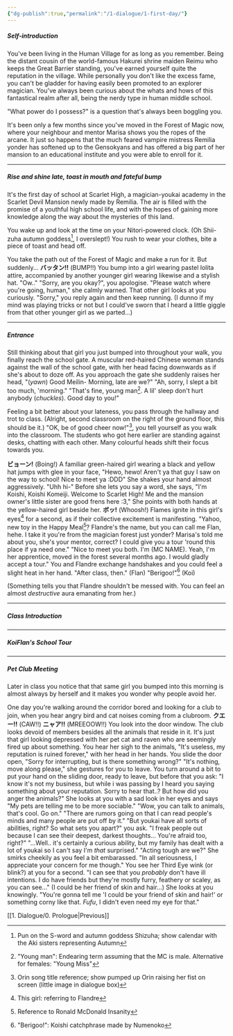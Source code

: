```yaml
---
{"dg-publish":true,"permalink":"/1-dialogue/1-first-day/"}
---
```


##### Self-introduction
You've been living in the Human Village for as long as you remember. Being the distant cousin of the world-famous Hakurei shrine maiden Reimu who keeps the Great Barrier standing, you've earned yourself quite the reputation in the village. While personally you don't like the excess fame, you can't be gladder for having easily been promoted to an explorer magician. You've always been curious about the whats and hows of this fantastical realm after all, being the nerdy type in human middle school.

"What power do I possess?" is a question that's always been boggling you.

It's been only a few months since you've moved in the Forest of Magic now, where your neighbour and mentor Marisa shows you the ropes of the arcane. It just so happens that the much feared vampire mistress Remilia yonder has softened up to the Gensokyans and has offered a big part of her mansion to an educational institute and you were able to enroll for it.

***
##### Rise and shine late, toast in mouth and fateful bump
It's the first day of school at Scarlet High, a magician-youkai academy in the Scarlet Devil Mansion newly made by Remilia. The air is filled with the promise of a youthful high school life, and with the hopes of gaining more knowledge along the way about the mysteries of this land.

You wake up and look at the time on your Nitori-powered clock.
(Oh Shii-zuha autumn goddess[^1], I overslept!)
You rush to wear your clothes, bite a piece of toast and head off.

You take the path out of the Forest of Magic and make a run for it.
But suddenly...
**バッタン!!** (BUMP!!)
You bump into a girl wearing pastel lolita attire, accompanied by another younger girl wearing likewise and a stylish hat.
"Ow.."
"Sorry, are you okay?", you apologise.
"Please watch where you're going, human," she calmly warned.
That other girl looks at you curiously.
"Sorry," you reply again and then keep running.
(I dunno if my mind was playing tricks or not but I could've sworn that I heard a little giggle from that other younger girl as we parted...)

***
##### Entrance
Still thinking about that girl you just bumped into throughout your walk, you finally reach the school gate.
A muscular red-haired Chinese woman stands against the wall of the school gate, with her head facing downwards as if she's about to doze off. As you approach the gate she suddenly raises her head,
"(*yawn*) Good Meilin- Morning, late are we?"
"Ah, sorry, I slept a bit too much, 'morning."
"That's fine, young man[^2]. A lil' sleep don't hurt anybody (*chuckles*). Good day to you!"

Feeling a bit better about your lateness, you pass through the hallway and trot to class.
(Alright, second classroom on the right of the ground floor, this should be it.)
"OK, be of good cheer now!"[^3], you tell yourself as you walk into the classroom.
The students who got here earlier are standing against desks, chatting with each other.
Many colourful heads shift their focus towards you.

**ビョーン!** (Boing!)
A familiar green-haired girl wearing a black and yellow hat jumps with glee in your face,
"Hewo, hewo! Aren't ya that guy I saw on the way to school! Nice to meet ya :DDD"
She shakes your hand almost aggressively.
"Uhh hi-"
Before she lets you say a word, she says,
"I'm Koishi, Koishi Komeiji. Welcome to Scarlet High! Me and the mansion owner's little sister are good frens here :3,"
She points with both hands at the yellow-haired girl beside her.
**ボッ!** (Whoosh!)
Flames ignite in this girl's eyes[^4] for a second, as if their collective excitement is manifesting.
"Yahoo, new toy in the Happy Meal[^5]? Flandre's the name, but you can call me Flan, hehe. I take it you're from the magician forest just yonder? Marisa's told me about you, she's your mentor, correct? I could give you a tour 'round this place if ya need one."
"Nice to meet you both. I'm (MC NAME). Yeah, I'm her apprentice, moved in the forest several months ago. I would gladly accept a tour."
You and Flandre exchange handshakes and you could feel a slight heat in her hand.
"After class, then." (Flan)
"Berigoo!"[^6] (Koi)

(Something tells you that Flandre shouldn't be messed with. You can feel an almost *destructive* aura emanating from her.)
***
##### Class Introduction

***
##### KoiFlan's School Tour

***
##### Pet Club Meeting
Later in class you notice that that same girl you bumped into this morning is almost always by herself and it makes you wonder why people avoid her.

One day you're walking around the corridor bored and looking for a club to join, when you hear angry bird and cat noises coming from a clubroom.
**クエー!!** (CAW!!)
**ニャア!!** (MREEOOW!!)
You look into the door window.
The club looks devoid of members besides all the animals that reside in it. It's just that girl looking depressed with her pet cat and raven who are seemingly fired up about something.
You hear her sigh to the animals, "It's useless, my reputation is ruined forever," with her head in her hands.
You slide the door open, "Sorry for interrupting, but is there something wrong?"
"It's nothing, move along please," she gestures for you to leave.
You turn around a bit to put your hand on the sliding door, ready to leave, but before that you ask: "I know it's not my business, but while i was passing by I heard you saying something about your reputation. Sorry to hear that..? But how did you anger the animals?"
She looks at you with a sad look in her eyes and says "My pets are telling me to be more sociable."
"Wow, you can talk to animals, that's cool. Go on."
"There are rumors going on that I can read people's minds and many people are put off by it."
"But youkai have all sorts of abilities, right? So what sets you apart?" you ask.
"I freak people out because I can see their deepest, darkest thoughts... You're afraid too, right?"
"...Well.. it's certainly a curious ability, but my family has dealt with a lot of youkai so I can't say I'm *that* surprised."
"Acting tough are we?"
She smirks cheekily as you feel a bit embarassed.
"In all seriousness, I appreciate your concern for me though."
You see her Third Eye wink (or blink?) at you for a second.
"I can see that you _probably_ don't have ill intentions. I do have friends but they're mostly furry, feathery or scaley, as you can see..."
(I could be her friend of skin and hair...)
She looks at you knowingly.
"You're gonna tell me 'I could be your friend of skin and hair!' or something corny like that. *Fufu*, I didn't even need my eye for that."

[[1. Dialogue/0. Prologue\|Previous]]

[^1]: Pun on the S-word and autumn goddess Shizuha; show calendar with the Aki sisters representing Autumn

[^2]: "Young man": Endearing term assuming that the MC is male. Alternative for females: "Young Miss"

[^3]: Orin song title reference; show pumped up Orin raising her fist on screen (little image in dialogue box)

[^4]: This girl: referring to Flandre

[^5]: Reference to Ronald McDonald Insanity

[^6]: "Berigoo!": Koishi catchphrase made by Numenoko